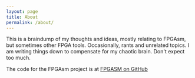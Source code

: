 ```yaml
---
layout: page
title: About
permalink: /about/
---
```


This is a braindump of my thoughts and ideas, mostly relating to FPGAsm, but sometimes other FPGA tools.  Occasionally, rants and unrelated topics.  I am writing things down to compensate for my chaotic brain.  Don't expect too much.


The code for the FPGAsm project is at
[FPGASM on GitHub](https://github.com/fpgasm)

